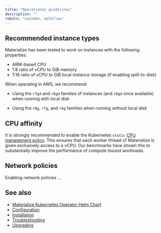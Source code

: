 ```yaml
---
title: "Operational guidelines"
description: ""
robots: "noindex, nofollow"
---
```


## Recommended instance types

Materialize has been tested to work on instances with the following properties:

- ARM-based CPU
- 1:8 ratio of vCPU to GiB memory
- 1:16 ratio of vCPU to GiB local instance storage (if enabling spill-to-disk)

When operating in AWS, we recommend:

- Using the `r7gd` and `r6gd` families of instances (and `r8gd` once available)
  when running with local disk

- Using the `r8g`, `r7g`, and `r6g` families when running without local disk

## CPU affinity

It is strongly recommended to enable the Kubernetes `static` [CPU management policy](https://kubernetes.io/docs/tasks/administer-cluster/cpu-management-policies/#static-policy).
This ensures that each worker thread of Materialize is given exclusively access to a vCPU. Our benchmarks have shown this
to substantially improve the performance of compute-bound workloads.

## Network policies

Enabling network policies ...

## See also

- [Materialize Kubernetes Operator Helm Chart](/self-managed/)
- [Configuration](/self-managed/configuration/)
- [Installation](/self-managed/installation/)
- [Troubleshooting](/self-managed/troubleshooting/)
- [Upgrading](/self-managed/upgrading/)
